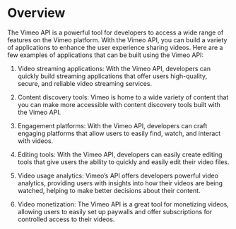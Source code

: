 # Overview

The Vimeo API is a powerful tool for developers to access a wide range of features on the Vimeo platform. With the Vimeo API, you can build a variety of applications to enhance the user experience sharing videos. Here are a few examples of applications that can be built using the Vimeo API:

1. Video streaming applications: With the Vimeo API, developers can quickly build streaming applications that offer users high-quality, secure, and reliable video streaming services.

2. Content discovery tools: Vimeo is home to a wide variety of content that you can make more accessible with content discovery tools built with the Vimeo API.

3. Engagement platforms: With the Vimeo API, developers can craft engaging platforms that allow users to easily find, watch, and interact with videos.

4. Editing tools: With the Vimeo API, developers can easily create editing tools that give users the ability to quickly and easily edit their video files.

5. Video usage analytics: Vimeo’s API offers developers powerful video analytics, providing users with insights into how their videos are being watched, helping to make better decisions about their content.

6. Video monetization: The Vimeo API is a great tool for monetizing videos, allowing users to easily set up paywalls and offer subscriptions for controlled access to their videos.
